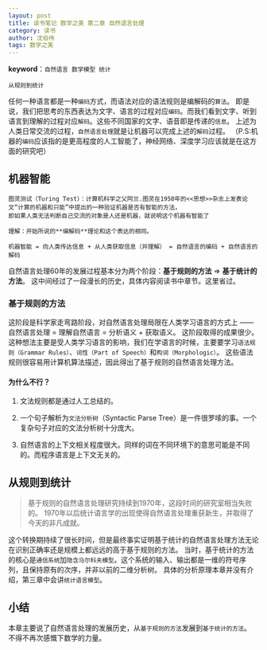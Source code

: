 ```yaml
---
layout: post
title: 读书笔记 数学之美 第二章 自然语言处理
category: 读书
author: 沈伯伟
tags: 数学之美
---
```


**keyword**：`自然语言 数学模型 统计`

```
从规则到统计
```

任何一种语言都是一种`编码`方式，而语法对应的语法规则是编解码的`算法`。
即是说，我们把思考的东西表达为文字、语言的过程对应`编码`。而我们看到文字、听到语言到理解的过程对应`解码`。这些不同国家的文字、语音即是传递的`信息`。
上述为人类日常交流的过程，`自然语言处理`就是让机器可以完成上述的`解码`过程。
（P.S:机器的`编码`应该指的是更高程度的人工智能了，神经网络、深度学习应该就是在这方面的研究吧）

## 机器智能

```
图灵测试（Turing Test）：计算机科学之父阿兰.图灵在1950年的<<思想>>杂志上发表论文“计算的机器和只能”中提出的一种验证机器是否有智能的方法，
即如果人类无法判断自己交流的对象是人还是机器，就说明这个机器有智能了

理解：开始所说的**编解码**理论和这个表达的相同。

机器智能 = 向人类传达信息 + 从人类获取信息（并理解） = 自然语言的编码 + 自然语言的解码
```

自然语言处理60年的发展过程基本分为两个阶段：**基于规则的方法** => **基于统计的方法**。
这中间经过了一段漫长的历史，具体内容阅读书中章节。这里省过。

### 基于规则的方法

这阶段是科学家走弯路阶段，对自然语言处理局限在人类学习语言的方式上 —— 自然语言处理 = 理解自然语言 = 分析语义 + 获取语义。
这阶段取得的成果很少。这种想法主要是受人类学习语言的影响，我们在学语言的时候，主要要学习`语法规则（Grammar Rules）`、`词性（Part of Speech）`和`构词（Morphologic）`。
这些语法规则很容易用计算机算法描述，因此得出了基于规则的自然语言处理方法。

#### 为什么不行？

1. 文法规则都是通过人工总结的。

2. 一个句子解析为`文法分析树`（Syntactic Parse Tree）是一件很罗嗦的事。一个复杂句子对应的文法分析树十分庞大。

3. 自然语言的上下文相关程度很大。同样的词在不同环境下的意思可能是不同的。而程序语言是上下文无关的。

## 从规则到统计

> 基于规则的自然语言处理研究持续到1970年，这段时间的研究室相当失败的。
> 1970年以后统计语言学的出现使得自然语言处理重获新生，并取得了今天的非凡成就。

这个转换期持续了很长时间，但是最终事实证明基于统计的自然语言处理方法无论在识别正确率还是规模上都远远的高于基于规则的方法。
当时，基于统计的方法的核心是`通信系统`加`隐含马尔科夫模型`。这个系统的输入、输出都是一维的符号序列，且保持原有的次序，并非以前的二维分析树。
具体的分析原理本章并没有介绍，第三章中会讲`统计语言模型`。

## 小结

本章主要说了自然语言处理的发展历史，从`基于规则的方法`发展到`基于统计的方法`。
不得不再次感慨下数学的力量。



